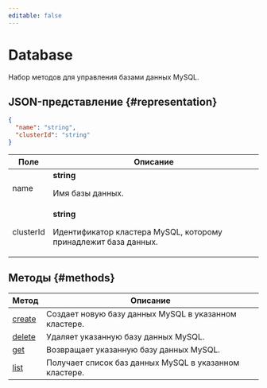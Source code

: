 ```yaml
---
editable: false
---
```


# Database
Набор методов для управления базами данных MySQL.
## JSON-представление {#representation}
```json 
{
  "name": "string",
  "clusterId": "string"
}
```
 
Поле | Описание
--- | ---
name | **string**<br><p>Имя базы данных.</p> 
clusterId | **string**<br><p>Идентификатор кластера MySQL, которому принадлежит база данных.</p> 

## Методы {#methods}
Метод | Описание
--- | ---
[create](create.md) | Создает новую базу данных MySQL в указанном кластере.
[delete](delete.md) | Удаляет указанную базу данных MySQL.
[get](get.md) | Возвращает указанную базу данных MySQL.
[list](list.md) | Получает список баз данных MySQL в указанном кластере.